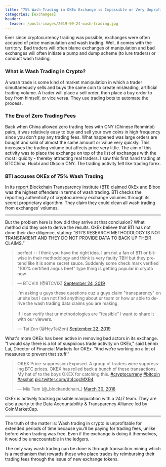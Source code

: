 ```yaml
---
title: "75% Wash Trading in OKEx Exchange is Impossible or Very Unprofitable"
categories: [exchanges]
header:
  teaser: /posts-images/2019-09-24-wash-trading.jpg
---
```


Ever since cryptocurrency trading was possible, exchanges were often accused of price manipulation and wash trading. Well, it comes with the territory.
Bad traders will often blame exchanges of manipulation and bad exchanges will often initiate a pump and dump scheme (to lure traders) or conduct wash trading.

### What is Wash Trading in Crypto?

A wash trade is some kind of market manipulation in which a trader simultaneously sells and buys the same coin to create misleading, artificial trading volume.
A trader will place a sell order, then place a buy order to buy from himself, or vice versa. They use trading bots to automate the process.

### The Era of Zero Trading Fees

Back when China allowed zero trading fees with CNY (Chinese Renminbi) pairs, it was relatively easy to buy and sell your own coins in high frequency since you
don't pay any trading fees. What happened was large orders are bought and sold of almost the same amount or value very quickly. This increases the trading volume
but affects price very little. The aim of this activity was to place the exchange on top of the list of exchanges with the most liquidity - thereby attracting
real traders. I saw this first hand trading at BTCChina, Huobi and Okcoin CNY. The trading activity felt like trading forex.

### BTI accuses OKEx of 75% Wash Trading

In its [report](http://web.archive.org/web/20190924174154/https://www.bti.live/bti-september-2019-wash-trade-report/) Blockchain Transparency Institute (BTI)
claimed OkEx and Bibox was the highest offenders in terms of wash trading. BTI checks the reporting authenticity of cryptocurrency exchange volumes through
its secret proprietary algorithm. They claim they could clean all wash trading from exchanges’ volumes. 

----

But the problem here is how did they arrive at that conclusion? What method did they use to derive the results. OkEx believe that BTI has not done their due
diligence, stating: “BTI’S RESEARCH METHODOLOGY IS NOT TRANSPARENT AND THEY DO NOT PROVIDE DATA TO BACK UP THEIR CLAIMS.”

<blockquote class="twitter-tweet"><p lang="en" dir="ltr">perfect -- I think you have the right idea. I am not a fan of BTI or bitwise in their methodology and think is very faulty TBH but they pretend like it is some secret sauce. Suddenly some check mark verified &quot;100% certified angus beef&quot; type thing is getting popular in crypto now</p>&mdash; BTCVIX (@BTCVIX) <a href="https://twitter.com/BTCVIX/status/1176360853475614720?ref_src=twsrc%5Etfw">September 24, 2019</a></blockquote> <script async src="https://platform.twitter.com/widgets.js" charset="utf-8"></script>
<blockquote class="twitter-tweet"><p lang="en" dir="ltr">I&#39;m asking u guys these questions cuz u guys claim &quot;transparency&quot; on ur site but I can not find anything about ur team or how ur able to derive the wash trading data claims you are making.<br><br>If I can verify that ur methodologies are &quot;feasible&quot; I want to share it with our viewers.</p>&mdash; Tai Zen (@HeyTaiZen) <a href="https://twitter.com/HeyTaiZen/status/1175624882941353984?ref_src=twsrc%5Etfw">September 22, 2019</a></blockquote> <script async src="https://platform.twitter.com/widgets.js" charset="utf-8"></script>

What's more OKEx has been active in removing bad actors in its exchange. “I would say there is a lot of suspicious trade activity on OKEx,” 
said Lennix Lai, Director of Financial Markets for OKEx. “And we’re working on a lot of measures to prevent that stuff.”

<blockquote class="twitter-tweet"><p lang="en" dir="ltr">OKEX Price-suppression Exposed. A group of traders were suppressing BTC prices. OKEX has rolled back a bunch of these transactions. My hat of to the boys OKEX for catching this. <a href="https://twitter.com/hashtag/cryptocurreny?src=hash&amp;ref_src=twsrc%5Etfw">#cryptocurreny</a> <a href="https://twitter.com/hashtag/bitcoin?src=hash&amp;ref_src=twsrc%5Etfw">#bitcoin</a> <a href="https://twitter.com/hashtag/asshat?src=hash&amp;ref_src=twsrc%5Etfw">#asshat</a> <a href="https://t.co/dt4cgcMXB4">pic.twitter.com/dt4cgcMXB4</a></p>&mdash; Mia Tam (@_blockandchain_) <a href="https://twitter.com/_blockandchain_/status/979721232911237125?ref_src=twsrc%5Etfw">March 30, 2018</a></blockquote> <script async src="https://platform.twitter.com/widgets.js" charset="utf-8"></script>

OkEx is actively tracking possible manipulation with a 24/7 team. They are also a party to the Data Accountability & Transparency Alliance led by CoinMarketCap.

----

The truth of the matter is: Wash trading in crypto is unprofitable for extended periods of time because you'll be paying for trading fees, unlike before when
trading was free. Even if the exchange is doing it themselves, it would be unaccountable in the ledgers.

The only way wash trading can be done is through transaction mining which is a mechanism that rewards those who place trades by reimbursing their trading 
fees through the issue of new exchange tokens.